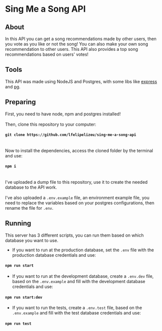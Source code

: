 # Sing Me a Song API

## About
In this API you can get a song recommendations made by other users, then you vote as you like or not the song! You can also make your own song recommendation to other users. This API also provides a top song recommendations based on users' votes!

## Tools
This API was made using NodeJS and Postgres, with some libs like [express](https://www.npmjs.com/package/express) and [pg](https://www.npmjs.com/package/pg).

## Preparing
First, you need to have node, npm and postgres installed!\
\
Then, clone this repository to your computer: 
#### `git clone https://github.com/lfelipelizeu/sing-me-a-song-api`
\
Now to install the dependencies, access the cloned folder by the terminal and use:
#### `npm i`
\
I've uploaded a dump file to this repository, use it to create the needed database to the API work.\
\
I've also uploaded a `.env.example` file, an environment example file, you need to replace the variables based on your postgres configurations, then rename the file for `.env`.

## Running
This server has 3 different scripts, you can run them based on which database you want to use.
- If you want to run at the production database, set the `.env` file with the production database credentials and use:
#### `npm run start`
- If you want to run at the development database, create a `.env.dev` file, based on the `.env.example` and fill with the development database credentials and use:
#### `npm run start:dev`
- If you want to run the tests, create a `.env.test` file, based on the `.env.example` and fill with the test database credentials and use:
#### `npm run test`
